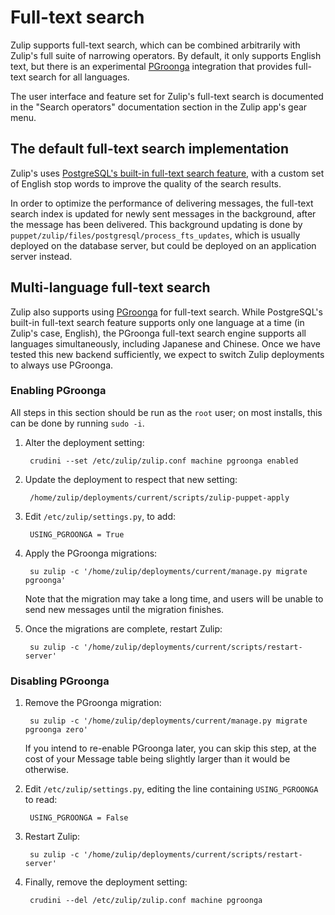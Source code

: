 # Full-text search

Zulip supports full-text search, which can be combined arbitrarily
with Zulip's full suite of narrowing operators.  By default, it only
supports English text, but there is an experimental
[PGroonga](https://pgroonga.github.io/) integration that provides
full-text search for all languages.

The user interface and feature set for Zulip's full-text search is
documented in the "Search operators" documentation section in the Zulip
app's gear menu.

## The default full-text search implementation

Zulip's uses [PostgreSQL's built-in full-text search
feature](https://www.postgresql.org/docs/current/textsearch.html),
with a custom set of English stop words to improve the quality of the
search results.

In order to optimize the performance of delivering messages, the
full-text search index is updated for newly sent messages in the
background, after the message has been delivered.  This background
updating is done by
`puppet/zulip/files/postgresql/process_fts_updates`, which is usually
deployed on the database server, but could be deployed on an
application server instead.

## Multi-language full-text search

Zulip also supports using [PGroonga](https://pgroonga.github.io/) for
full-text search. While PostgreSQL's built-in full-text search feature
supports only one language at a time (in Zulip's case, English), the
PGroonga full-text search engine supports all languages
simultaneously, including Japanese and Chinese.  Once we have tested
this new backend sufficiently, we expect to switch Zulip deployments
to always use PGroonga.

### Enabling PGroonga

All steps in this section should be run as the `root` user; on most installs, this can be done by running `sudo -i`.

1. Alter the deployment setting:

        crudini --set /etc/zulip/zulip.conf machine pgroonga enabled

1. Update the deployment to respect that new setting:

        /home/zulip/deployments/current/scripts/zulip-puppet-apply

1. Edit `/etc/zulip/settings.py`, to add:

        USING_PGROONGA = True

1. Apply the PGroonga migrations:

        su zulip -c '/home/zulip/deployments/current/manage.py migrate pgroonga'

    Note that the migration may take a long time, and users will be
    unable to send new messages until the migration finishes.

1. Once the migrations are complete, restart Zulip:

        su zulip -c '/home/zulip/deployments/current/scripts/restart-server'


### Disabling PGroonga

1. Remove the PGroonga migration:

        su zulip -c '/home/zulip/deployments/current/manage.py migrate pgroonga zero'

    If you intend to re-enable PGroonga later, you can skip this step,
    at the cost of your Message table being slightly larger than it would
    be otherwise.

1. Edit `/etc/zulip/settings.py`, editing the line containing `USING_PGROONGA` to read:

        USING_PGROONGA = False

1. Restart Zulip:

        su zulip -c '/home/zulip/deployments/current/scripts/restart-server'

1. Finally, remove the deployment setting:

        crudini --del /etc/zulip/zulip.conf machine pgroonga
